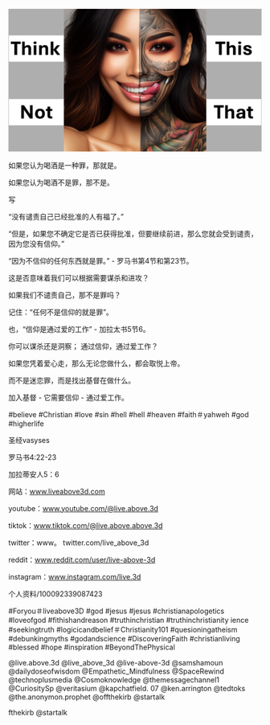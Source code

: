 ![Video cover image](../cover.jpg "cover photo")

如果您认为喝酒是一种罪，那就是。

如果您认为喝酒不是罪，那不是。

写

“没有谴责自己已经批准的人有福了。”

“但是，如果您不确定它是否已获得批准，但要继续前进，那么您就会受到谴责，因为您没有信仰。”

“因为不信仰的任何东西就是罪。” - 罗马书第4节和第23节。

这是否意味着我们可以根据需要谋杀和进攻？

如果我们不谴责自己，那不是罪吗？

记住：“任何不是信仰的就是罪”。

也，“信仰是通过爱的工作”  - 加拉太书5节6。

你可以谋杀还是洞察； 通过信仰，通过爱工作？

如果您凭着爱心走，那么无论您做什么，都会取悦上帝。

而不是迷恋罪，而是找出基督在做什么。

加入基督 - 它需要信仰 - 通过爱工作。

#believe #Christian #love #sin #hell #hell #heaven #faith＃yahweh #god #higherlife


圣经vasyses

罗马书4:22-23

加拉蒂安人5：6


网站：www.liveabove3d.com

youtube：www.youtube.com/@live.above.3d

tiktok：www.tiktok.com/@live.above.above.3d

twitter：www。 twitter.com/live_above_3d

reddit：www.reddit.com/user/live-above-3d

instagram：www.instagram.com/live.3d

 个人资料/100092339087423

#Foryou＃liveabove3D #god #jesus #jesus #christianapologetics #loveofgod #fithishandreason #truthinchristian #truthinchristianity ience #seekingtruth #logicicandbelief＃Christianity101 #quesioningatheism #debunkingmyths #godandscience #DiscoveringFaith #christianliving #blessed #hope #inspiration #BeyondThePhysical

@live.above.3d @live_above_3d @live-above-3d @samshamoun @dailydoseofwisdom @Empathetic_Mindfulness @SpaceRewind @technoplusmedia @Cosmoknowledge @themessagechannel1 @CuriositySp @veritasium @kapchatfield. 07 @ken.arrington @tedtoks @the.anonymon.prophet @offthekirb @startalk

fthekirb @startalk


